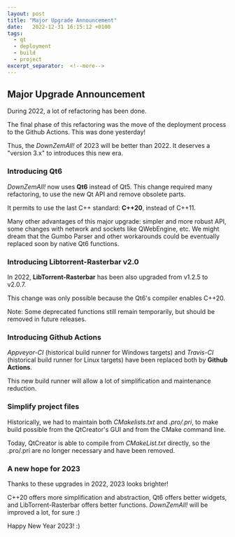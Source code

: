 ```yaml
---
layout: post
title: "Major Upgrade Announcement"
date:   2022-12-31 16:15:12 +0100
tags:
  - qt
  - deployment
  - build
  - project
excerpt_separator:  <!--more-->
---
```


## Major Upgrade Announcement

During 2022, a lot of refactoring has been done. 

The final phase of this refactoring was the move of the deployment process to the Github Actions. This was done yesterday!

Thus, the *DownZemAll!* of 2023 will be better than 2022. It deserves a "version 3.x" to introduces this new era.


### Introducing Qt6

*DownZemAll!* now uses **Qt6** instead of Qt5. This change required many refactoring, to use the new Qt API and remove obsolete parts.

It permits to use the last C++ standard: **C++20**, instead of C++11.

Many other advantages of this major upgrade: simpler and more robust API, some changes with network and sockets like QWebEngine, etc. We might dream that the Gumbo Parser and other workarounds could be eventually replaced soon by native Qt6 functions.


### Introducing Libtorrent-Rasterbar v2.0

In 2022, **LibTorrent-Rasterbar** has been also upgraded from v1.2.5 to v2.0.7.

This change was only possible because the Qt6's compiler enables C++20.

Note: Some deprecated functions still remain temporarily, but should be removed in future releases.


### Introducing Github Actions

*Appveyor-CI* (historical build runner for Windows targets) and *Travis-CI* (historical build runner for Linux targets) have been replaced both by **Github Actions**.

This new build runner will allow a lot of simplification and maintenance reduction.


### Simplify project files

Historically, we had to maintain both *CMakelists.txt* and *.pro/.pri*,
to make build possible from the QtCreator's GUI and from the CMake command line.

Today, QtCreator is able to compile from *CMakeList.txt* directly, so the .pro/.pri are no longer necessary and have been removed.


### A new hope for 2023

Thanks to these upgrades in 2022, 2023 looks brighter!

C++20 offers more simplification and abstraction, Qt6 offers better widgets, and LibTorrent-Rasterbar offers better functions. *DownZemAll!* will be improved a lot, for sure :)

Happy New Year 2023! :)

